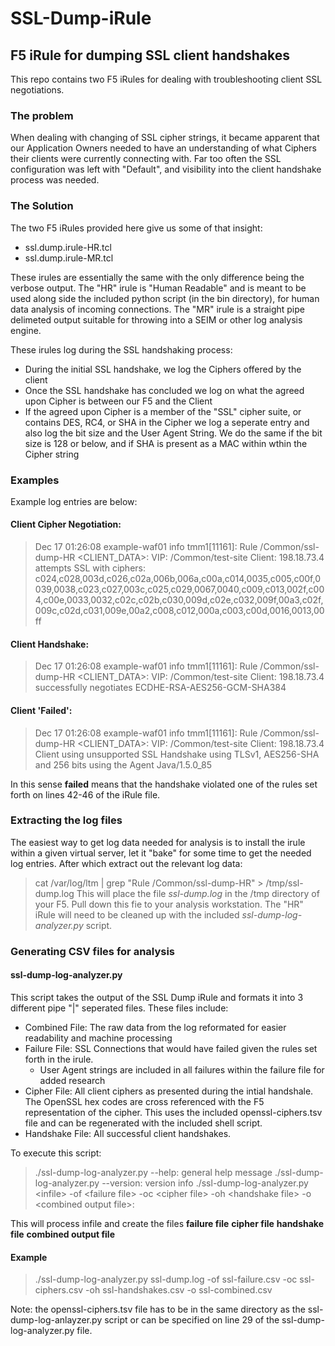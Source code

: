 # SSL-Dump-iRule
## F5 iRule for dumping SSL client handshakes

This repo contains two F5 iRules for dealing with troubleshooting client SSL negotiations. 

### The problem
When dealing with changing of SSL cipher strings, it became apparent that our Application Owners needed to have an understanding of what Ciphers their clients were currently connecting with. Far too often the SSL configuration was left with "Default", and visibility into the client handshake process was needed.

### The Solution
The two F5 iRules provided here give us some of that insight:
* ssl.dump.irule-HR.tcl
* ssl.dump.irule-MR.tcl

These irules are essentially the same with the only difference being the verbose output. The "HR" irule is "Human Readable" and is meant to be used along side the included python script (in the bin directory), for human data analysis of incoming connections. The "MR" irule is a straight pipe delimeted output suitable for throwing into a SEIM or other log analysis engine.

These irules log during the SSL handshaking process:
* During the initial SSL handshake, we log the Ciphers offered by the client
* Once the SSL handshake has concluded we log on what the agreed upon Cipher is between our F5 and the Client
* If the agreed upon Cipher is a member of the "SSL" cipher suite, or contains DES, RC4, or SHA in the Cipher we log a seperate entry and also log the bit size and the User Agent String. We do the same if the bit size is 128 or below, and if SHA is present as a MAC within wthin the Cipher string

### Examples
Example log entries are below:
#### Client Cipher Negotiation:
>Dec 17 01:26:08 example-waf01 info tmm1[11161]: Rule /Common/ssl-dump-HR <CLIENT_DATA>: VIP: /Common/test-site Client: 198.18.73.4 attempts SSL with ciphers: c024,c028,003d,c026,c02a,006b,006a,c00a,c014,0035,c005,c00f,0039,0038,c023,c027,003c,c025,c029,0067,0040,c009,c013,002f,c004,c00e,0033,0032,c02c,c02b,c030,009d,c02e,c032,009f,00a3,c02f,009c,c02d,c031,009e,00a2,c008,c012,000a,c003,c00d,0016,0013,00ff
#### Client Handshake:
>Dec 17 01:26:08 example-waf01 info tmm1[11161]: Rule /Common/ssl-dump-HR <CLIENT_DATA>: VIP: /Common/test-site Client: 198.18.73.4 successfully negotiates ECDHE-RSA-AES256-GCM-SHA384
#### Client 'Failed':
>Dec 17 01:26:08 example-waf01 info tmm1[11161]: Rule /Common/ssl-dump-HR <CLIENT_DATA>: VIP: /Common/test-site Client: 198.18.73.4 Client using unsupported SSL Handshake using TLSv1, AES256-SHA and 256 bits using the Agent Java/1.5.0_85

In this sense __failed__ means that the handshake violated one of the rules set forth on lines 42-46 of the iRule file.

### Extracting the log files
The easiest way to get log data needed for analysis is to install the irule within a given virtual server, let it "bake" for some time to get the needed log entries. After which extract out the relevant log data:
> cat /var/log/ltm | grep "Rule /Common/ssl-dump-HR" > /tmp/ssl-dump.log 
This will place the file _ssl-dump.log_ in the /tmp directory of your F5. Pull down this fie to your analysis workstation. The "HR" iRule will need to be cleaned up with the included _ssl-dump-log-analyzer.py_ script.

### Generating CSV files for analysis
#### ssl-dump-log-analyzer.py
This script takes the output of the SSL Dump iRule and formats it into 3 different pipe "|" seperated files. These files include:

* Combined File: The raw data from the log reformated for easier readability and machine processing
* Failure File: SSL Connections that would have failed given the rules set forth in the irule.
	* User Agent strings are included in all failures within the failure file for added research
* Cipher File: All client ciphers as presented during the intial handshale. The OpenSSL hex codes are cross referenced with the F5 representation of the cipher. This uses the included openssl-ciphers.tsv file and can be regenerated with the included shell script. 
* Handshake File: All successful client handshakes.

To execute this script:
>./ssl-dump-log-analyzer.py --help: general help message
>./ssl-dump-log-analyzer.py --version: version info
>./ssl-dump-log-analyzer.py \<infile\> -of \<failure file\> -oc \<cipher file\> -oh \<handshake file\> -o \<combined output file\>:

This will process infile and create the files __failure file__ __cipher file__ __handshake file__ __combined output file__ 

#### Example
>./ssl-dump-log-analyzer.py ssl-dump.log -of ssl-failure.csv -oc ssl-ciphers.csv -oh ssl-handshakes.csv -o ssl-combined.csv 

Note: the openssl-ciphers.tsv file has to be in the same directory as the ssl-dump-log-anlayzer.py script or can be specified on line 29 of the ssl-dump-log-analyzer.py file.




